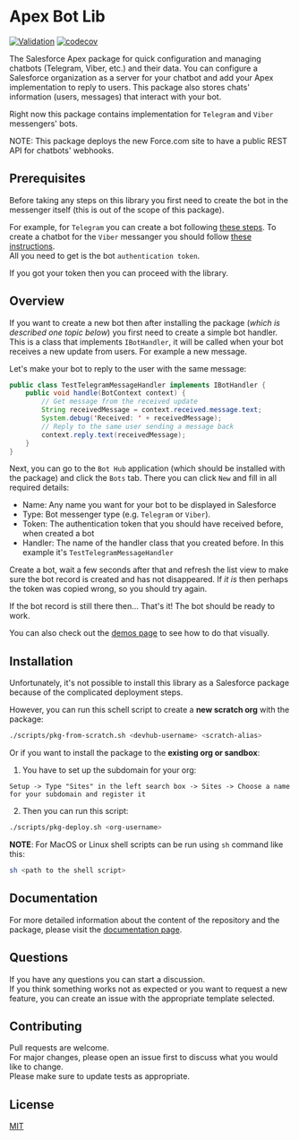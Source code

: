 # Apex Bot Lib

[![Validation](https://github.com/IlyaMatsuev/Apex-ChatBot-Hub/actions/workflows/validation.yml/badge.svg)](https://github.com/IlyaMatsuev/Apex-ChatBot-Hub/actions/workflows/validation.yml)
[![codecov](https://codecov.io/gh/IlyaMatsuev/Apex-ChatBot-Hub/branch/main/graph/badge.svg?token=BFDV73QRJW)](https://codecov.io/gh/IlyaMatsuev/Apex-ChatBot-Hub)

The Salesforce Apex package for quick configuration and managing chatbots (Telegram, Viber, etc.) and their data. You can configure a Salesforce organization as a server for your chatbot and add your Apex implementation to reply to users. This package also stores chats' information (users, messages) that interact with your bot.

Right now this package contains implementation for `Telegram` and `Viber` messengers' bots.

NOTE: This package deploys the new Force.com site to have a public REST API for chatbots' webhooks.

## Prerequisites

Before taking any steps on this library you first need to create the bot in the messenger itself (this is out of the scope of this package).

For example, for `Telegram` you can create a bot following [these steps](https://core.telegram.org/bots#3-how-do-i-create-a-bot). To create a chatbot for the `Viber` messanger you should follow [these instructions](https://developers.viber.com/docs/api/rest-bot-api/#get-started).  
All you need to get is the bot `authentication token`.

If you got your token then you can proceed with the library.

## Overview

If you want to create a new bot then after installing the package (_which is described one topic below_) you first need to create a simple bot handler. This is a class that implements `IBotHandler`, it will be called when your bot receives a new update from users. For example a new message.

Let's make your bot to reply to the user with the same message:

```java
public class TestTelegramMessageHandler implements IBotHandler {
    public void handle(BotContext context) {
        // Get message from the received update
        String receivedMessage = context.received.message.text;
        System.debug('Received: ' + receivedMessage);
        // Reply to the same user sending a message back
        context.reply.text(receivedMessage);
    }
}
```

Next, you can go to the `Bot Hub` application (which should be installed with the package) and click the `Bots` tab. There you can click `New` and fill in all required details:

-   Name: Any name you want for your bot to be displayed in Salesforce
-   Type: Bot messenger type (e.g. `Telegram` or `Viber`).
-   Token: The authentication token that you should have received before, when created a bot
-   Handler: The name of the handler class that you created before. In this example it's `TestTelegramMessageHandler`

Create a bot, wait a few seconds after that and refresh the list view to make sure the bot record is created and has not disappeared. If _it is_ then perhaps the token was copied wrong, so you should try again.

If the bot record is still there then... That's it! The bot should be ready to work.

You can also check out the [demos page](https://ilyamatsuev.github.io/Apex-ChatBot-Hub/#/demos) to see how to do that visually.

## Installation

Unfortunately, it's not possible to install this library as a Salesforce package because of the complicated deployment steps.

However, you can run this schell script to create a **new scratch org** with the package:

```sh
./scripts/pkg-from-scratch.sh <devhub-username> <scratch-alias>
```

Or if you want to install the package to the **existing org or sandbox**:

1. You have to set up the subdomain for your org:

```
Setup -> Type "Sites" in the left search box -> Sites -> Choose a name for your subdomain and register it
```

2. Then you can run this script:

```sh
./scripts/pkg-deploy.sh <org-username>
```

**NOTE**: For MacOS or Linux shell scripts can be run using `sh` command like this:

```sh
sh <path to the shell script>
```

## Documentation

For more detailed information about the content of the repository and the package, please visit the [documentation page](https://ilyamatsuev.github.io/Apex-ChatBot-Hub/).

## Questions

If you have any questions you can start a discussion.  
If you think something works not as expected or you want to request a new feature, you can create an issue with the appropriate template selected.

## Contributing

Pull requests are welcome.  
For major changes, please open an issue first to discuss what you would like to change.  
Please make sure to update tests as appropriate.

## License

[MIT](LICENSE)
